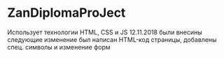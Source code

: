 # ZanDiplomaProJect
Использует  технологии  HTML, CSS и  JS
12.11.2018  были внесины следующие изменение
был написан HTML-код страницы, добавлены спец. символы и изменение форм  
